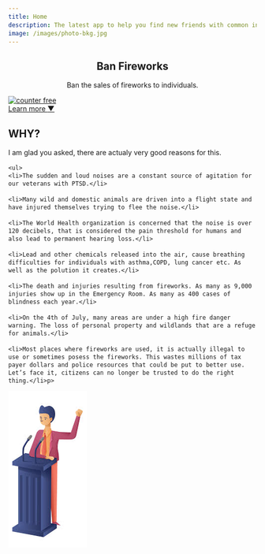 ```yaml
---
title: Home
description: The latest app to help you find new friends with common interests.
image: /images/photo-bkg.jpg
---
```


<section class="hero" style="background-image: url({% include relative-src.html src=page.image %})">
	<div class="inner-hero text-container">
		<div class="hero-text-container">
			<h1 style="text-align:center;">Ban Fireworks</h1>
			<p style="text-align:center;">Ban the sales of fireworks to individuals.</p>
		</div>
	</div>
		<!-- hitwebcounter Code START -->
<a href="https://www.hitwebcounter.com" target="_blank">
<img src="https://hitwebcounter.com/counter/counter.php?page=7543230&style=0010&nbdigits=5&type=ip&initCount=0" title="Web Counter" Alt="counter free"   border="0" >
</a>          
	<div class="learn-more"><a href="#learn-more">Learn more <span class="arrow">&#x25BC;</span></a></div>
</section>

<div class="content">
	<section class="info" id="learn-more">
		<div class="container flex">
			<div class="text">
				<h2 class="editable">WHY?</h2>
				<p>I am glad you asked, there are actualy very good reasons for this.</p>
		
	<ul>
	<li>The sudden and loud noises are a constant source of agitation for our veterans with PTSD.</li>

	<li>Many wild and domestic animals are driven into a flight state and have injured themselves trying to flee the noise.</li>

	<li>The World Health organization is concerned that the noise is over 120 decibels, that is considered the pain threshold for humans and also lead to permanent hearing loss.</li>

	<li>Lead and other chemicals released into the air, cause breathing difficulties for individuals with asthma,COPD, lung cancer etc. As well as the polution it creates.</li>

	<li>The death and injuries resulting from fireworks. As many as 9,000 injuries show up in the Emergency Room. As many as 400 cases of blindness each year.</li>

	<li>On the 4th of July, many areas are under a high fire danger warning. The loss of personal property and wildlands that are a refuge for animals.</li>

	<li>Most places where fireworks are used, it is actually illegal to use or sometimes posess the fireworks. This wastes millions of tax payer dollars and police resources that could be put to better use. Let’s face it, citizens can no longer be trusted to do the right thing.</li>p>
</ul>			
			</div>
			<div class="image">
				<img class="editable" src="/images/podium.jpg" alt="podium" />
			</div>
		</div>
	</section>

	
</div>
